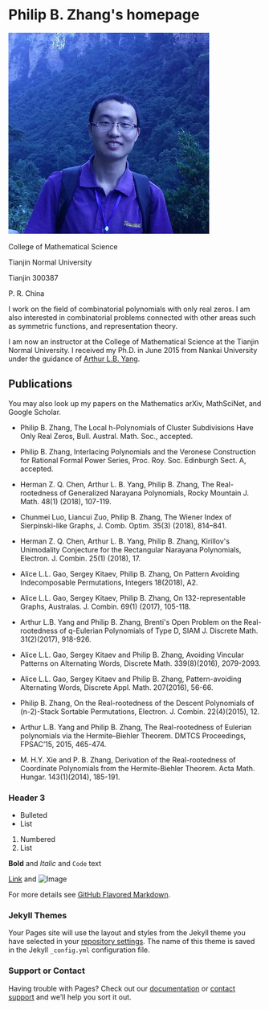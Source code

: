 # Philip B. Zhang's homepage

![pic](pic.jpg)

College of Mathematical Science 

Tianjin Normal University

Tianjin  300387

P. R. China


I work on the field of combinatorial polynomials with only real zeros. I am also interested in combinatorial problems connected with other areas such as symmetric functions, and representation theory.

I am now an instructor at the College of Mathematical Science at the Tianjin Normal University.  I received my Ph.D. in June 2015 from Nankai University under the guidance of [Arthur L.B. Yang](http://www.combinatorics.net.cn/homepage/yang/).




## Publications

You may also look up my papers on the Mathematics arXiv, MathSciNet, and Google Scholar.

- Philip B. Zhang, The Local h-Polynomials of Cluster Subdivisions Have Only Real Zeros, Bull. Austral. Math. Soc., accepted.

- Philip B. Zhang, Interlacing Polynomials and the Veronese Construction for Rational Formal Power Series, Proc. Roy. Soc. Edinburgh Sect. A, accepted.

- Herman Z. Q. Chen, Arthur L. B. Yang, Philip B. Zhang, The Real-rootedness of Generalized Narayana Polynomials, Rocky Mountain J. Math. 48(1) (2018), 107-119.

- Chunmei Luo, Liancui Zuo, Philip B. Zhang, The Wiener Index of Sierpinski-like Graphs, J. Comb. Optim. 35(3) (2018), 814–841.

- Herman Z. Q. Chen, Arthur L. B. Yang, Philip B. Zhang, Kirillov's Unimodality Conjecture for the Rectangular Narayana Polynomials, Electron. J. Combin. 25(1) (2018), 17.

- Alice L.L. Gao, Sergey Kitaev, Philip B. Zhang, On Pattern Avoiding Indecomposable Permutations, Integers 18(2018), A2.

- Alice L.L. Gao, Sergey Kitaev, Philip B. Zhang, On 132-representable Graphs, Australas. J. Combin. 69(1) (2017), 105-118.

- Arthur L.B. Yang and Philip B. Zhang, Brenti's Open Problem on the Real-rootedness of q-Eulerian Polynomials of Type D, SIAM J. Discrete Math. 31(2)(2017), 918-926.

- Alice L.L. Gao, Sergey Kitaev and Philip B. Zhang, Avoiding Vincular Patterns on Alternating Words, Discrete Math. 339(8)(2016), 2079-2093.

- Alice L.L. Gao, Sergey Kitaev and Philip B. Zhang, Pattern-avoiding Alternating Words, Discrete Appl. Math. 207(2016), 56-66.

- Philip B. Zhang, On the Real-rootedness of the Descent Polynomials of (n-2)-Stack Sortable Permutations, Electron. J. Combin. 22(4)(2015), 12.

- Arthur L.B. Yang and Philip B. Zhang, The Real-rootedness of Eulerian polynomials via the Hermite–Biehler Theorem. DMTCS Proceedings, FPSAC’15, 2015, 465-474.

- M. H.Y. Xie and P. B. Zhang, Derivation of the Real-rootedness of Coordinate Polynomials from the Hermite-Biehler Theorem. Acta Math. Hungar. 143(1)(2014), 185-191.

### Header 3

- Bulleted
- List

1. Numbered
2. List

**Bold** and _Italic_ and `Code` text

[Link](url) and ![Image](src)

For more details see [GitHub Flavored Markdown](https://guides.github.com/features/mastering-markdown/).

### Jekyll Themes

Your Pages site will use the layout and styles from the Jekyll theme you have selected in your [repository settings](https://github.com/zhangbiaomath/zhangbiaomath.github.io/settings). The name of this theme is saved in the Jekyll `_config.yml` configuration file.

### Support or Contact

Having trouble with Pages? Check out our [documentation](https://help.github.com/categories/github-pages-basics/) or [contact support](https://github.com/contact) and we’ll help you sort it out.
